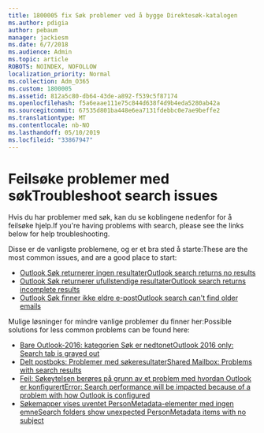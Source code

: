 ```yaml
---
title: 1800005 fix Søk problemer ved å bygge Direktesøk-katalogen
ms.author: pdigia
author: pebaum
manager: jackiesm
ms.date: 6/7/2018
ms.audience: Admin
ms.topic: article
ROBOTS: NOINDEX, NOFOLLOW
localization_priority: Normal
ms.collection: Adm_O365
ms.custom: 1800005
ms.assetid: 812a5c80-db64-43de-a892-f539c5f87174
ms.openlocfilehash: f5a6eaae111e75c844d638f4d9b4eda5280ab42a
ms.sourcegitcommit: 67535d801ba448e6ea7131fdebbc0e7ae9beffe2
ms.translationtype: MT
ms.contentlocale: nb-NO
ms.lasthandoff: 05/10/2019
ms.locfileid: "33867947"
---
```

# <a name="troubleshoot-search-issues"></a><span data-ttu-id="d0628-102">Feilsøke problemer med søk</span><span class="sxs-lookup"><span data-stu-id="d0628-102">Troubleshoot search issues</span></span>

<span data-ttu-id="d0628-103">Hvis du har problemer med søk, kan du se koblingene nedenfor for å feilsøke hjelp.</span><span class="sxs-lookup"><span data-stu-id="d0628-103">If you're having problems with search, please see the links below for help troubleshooting.</span></span>

<span data-ttu-id="d0628-104">Disse er de vanligste problemene, og er et bra sted å starte:</span><span class="sxs-lookup"><span data-stu-id="d0628-104">These are the most common issues, and are a good place to start:</span></span>
- [<span data-ttu-id="d0628-105">Outlook Søk returnerer ingen resultater</span><span class="sxs-lookup"><span data-stu-id="d0628-105">Outlook search returns no results</span></span>](https://support.office.com/article/2556b11f-f4d8-46be-b0a7-de33a3f4f066#bkmk_noresults)
- [<span data-ttu-id="d0628-106">Outlook Søk returnerer ufullstendige resultater</span><span class="sxs-lookup"><span data-stu-id="d0628-106">Outlook search returns incomplete results</span></span>](https://support.office.com/article/2556b11f-f4d8-46be-b0a7-de33a3f4f066#bkmk_incompleteresults)
- [<span data-ttu-id="d0628-107">Outlook Søk finner ikke eldre e-post</span><span class="sxs-lookup"><span data-stu-id="d0628-107">Outlook search can't find older emails</span></span>](https://support.office.com/article/2556b11f-f4d8-46be-b0a7-de33a3f4f066#bkmk_olderemails)

<span data-ttu-id="d0628-108">Mulige løsninger for mindre vanlige problemer du finner her:</span><span class="sxs-lookup"><span data-stu-id="d0628-108">Possible solutions for less common problems can be found here:</span></span>
- [<span data-ttu-id="d0628-109">Bare Outlook-2016: kategorien Søk er nedtonet</span><span class="sxs-lookup"><span data-stu-id="d0628-109">Outlook 2016 only: Search tab is grayed out</span></span>](https://support.office.com/article/2556b11f-f4d8-46be-b0a7-de33a3f4f066#bkmk_greytab)
- [<span data-ttu-id="d0628-110">Delt postboks: Problemer med søkeresultater</span><span class="sxs-lookup"><span data-stu-id="d0628-110">Shared Mailbox: Problems with search results</span></span>](https://support.office.com/article/2556b11f-f4d8-46be-b0a7-de33a3f4f066#bkmk_sharedmailbox)
- [<span data-ttu-id="d0628-111">Feil: Søkeytelsen berøres på grunn av et problem med hvordan Outlook er konfigurert</span><span class="sxs-lookup"><span data-stu-id="d0628-111">Error: Search performance will be impacted because of a problem with how Outlook is configured</span></span>](https://support.office.com/article/51c9d2c7-a3db-4358-afdf-50d3a9e57039)
- [<span data-ttu-id="d0628-112">Søkemapper vises uventet PersonMetadata-elementer med ingen emne</span><span class="sxs-lookup"><span data-stu-id="d0628-112">Search folders show unexpected PersonMetadata items with no subject</span></span>](https://support.microsoft.com/en-us/help/4035436/outlook-search-folders-show-items-with-blank-subject)